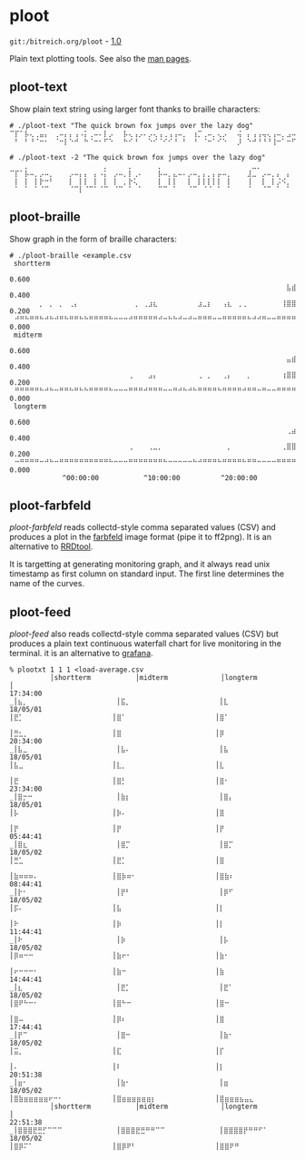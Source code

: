ploot
=====
`git:/bitreich.org/ploot` - [1.0](gopher://bitreich.org/9/releases/ploot/ploot-v1.0.tar.gz)

Plain text plotting tools.  See also the [man pages](/tool/ploot/man/).

ploot-text
----------
Show plain text string using larger font thanks to braille characters:

```
# ./ploot-text "The quick brown fox jumps over the lazy dog"
⠉⡏⠁⡧⢄⢀⣤⡄⠀⢀⠤⡄⡄⢠⠠⡅⢀⠤⠄⡇⡠⠀⠀⡧⢄⢠⡠⠄⡠⢄⢠⢀⢠⢠⠤⡀⠀⢰⡉⢀⠤⡀⢄⡠⠀⠀⢬⠀⡄⢠⢠⢤⢄⢠⠤⡀⣠⠤⠀⠀⡠⢄⢠⠀⢠⢀⣤⡄⣄⠤⠀⠀⡧⠄⡧⢄⢀⣤⡄⠀⠈⡇⢀⠤⡄⠤⡤⢠⠀⡄⠀⢀⠤⡇⡠⢄⢀⠤⡄
⠀⠃⠀⠃⠘⠈⠒⠂⠀⠈⠒⡇⠑⠚⠀⠓⠈⠒⠂⠋⠑⠀⠀⠓⠊⠘⠀⠀⠑⠊⠈⠊⠊⠘⠀⠃⠀⠘⠀⠈⠒⠁⠊⠑⠀⠀⡸⠀⠑⠚⠘⠘⠘⢸⠒⠁⠒⠋⠀⠀⠑⠊⠀⠑⠁⠈⠒⠂⠃⠀⠀⠀⠑⠂⠃⠘⠈⠒⠂⠀⠐⠓⠈⠒⠃⠚⠒⠈⣒⠇⠀⠈⠒⠃⠑⠊⠈⣒⠇

# ./ploot-text -2 "The quick brown fox jumps over the lazy dog"
⠀⠀⠀⡀⠀⠀⠀⠀⠀⠀⠀⠀⠀⠀⠀⠀⠀⠀⠀⡀⠀⠀⠀⠀⡀⠀⠀⠀⠀⠀⡀⠀⠀⠀⠀⠀⠀⠀⠀⠀⠀⠀⠀⠀⠀⠀⠀⠀⠀⣀⡀⠀⠀⠀⠀⠀⠀⠀⠀⠀⠀⢀⠀⠀⠀⠀⠀⠀⠀⠀⠀⠀⠀⠀⠀⠀⠀⠀⠀⠀⠀⠀⠀⠀⠀⠀⠀⠀⠀⠀⠀⠀⠀⢀⠀⠀⡀⠀⠀⠀⠀⠀⠀⠀⠀⢀⡀⠀⠀⠀⠀⠀⠀⠀⠀⠀⠀⠀⠀⠀⠀⠀⡀⠀⠀⠀⠀⠀⠀
⠉⡏⠁⡧⠤⡀⡠⠤⡀⠀⠀⠀⡠⠤⡄⡄⠀⡄⠠⡅⠀⡠⠤⡀⡇⢀⠄⠀⠀⠀⡧⠤⡀⣄⠤⠄⡠⠤⡀⡄⡀⡄⡤⠤⡀⠀⠀⠀⣸⣀⠀⡠⠤⡀⡄⠀⡄⠀⠀⠀⠀⢬⠀⡄⠀⡄⡤⡤⡀⡤⠤⡀⡠⠤⠄⠀⠀⠀⡠⠤⡀⡄⠀⡄⡠⠤⡀⣄⠤⠄⠀⠀⠀⢼⠤⠀⡧⠤⡀⡠⠤⡀⠀⠀⠀⠀⡇⠀⠠⠤⡀⠤⠤⡄⡄⠀⡄⠀⠀⠀⡠⠤⡇⡠⠤⡀⡠⠤⡄
⠀⡇⠀⡇⠀⡇⡗⠒⠃⠀⠀⠀⡇⠀⡇⡇⠀⡇⠀⡇⠀⡇⠀⡀⡗⢅⠀⠀⠀⠀⡇⠀⡇⡇⠀⠀⡇⠀⡇⡇⡇⡇⡇⠀⡇⠀⠀⠀⢸⠀⠀⡇⠀⡇⡨⠪⡀⠀⠀⠀⠀⢸⠀⡇⠀⡇⡇⡇⡇⡇⠀⡇⠑⠒⡄⠀⠀⠀⡇⠀⡇⢱⢰⠁⡗⠒⠃⡇⠀⠀⠀⠀⠀⢸⠀⠀⡇⠀⡇⡗⠒⠃⠀⠀⠀⠀⡇⠀⡔⠒⡇⡠⠊⠀⡇⠀⡇⠀⠀⠀⡇⠀⡇⡇⠀⡇⡇⠀⡇
⠀⠁⠀⠁⠀⠁⠈⠉⠀⠀⠀⠀⠈⠉⡇⠈⠉⠁⠈⠉⠀⠈⠉⠀⠁⠀⠁⠀⠀⠀⠉⠉⠀⠁⠀⠀⠈⠉⠀⠈⠈⠀⠁⠀⠁⠀⠀⠀⠈⠀⠀⠈⠉⠀⠁⠀⠁⠀⠀⠀⢄⡸⠀⠈⠉⠁⠁⠁⠁⡏⠉⠀⠉⠉⠀⠀⠀⠀⠈⠉⠀⠀⠁⠀⠈⠉⠀⠁⠀⠀⠀⠀⠀⠀⠉⠁⠁⠀⠁⠈⠉⠀⠀⠀⠀⠈⠉⠀⠈⠉⠁⠉⠉⠁⣈⣉⠇⠀⠀⠀⠈⠉⠁⠈⠉⠀⣈⣉⠇
```

ploot-braille
--------------
Show graph in the form of braille characters:

```
# ./ploot-braille <example.csv
 shortterm
⠀⠀⠀⠀⠀⠀⠀⠀⠀⠀⠀⠀⠀⠀⠀⠀⠀⠀⠀⠀⠀⠀⠀⠀⠀⠀⠀⠀⠀⠀⠀⠀⠀⠀⠀⠀⠀⠀⠀⠀⠀⠀⠀⠀⠀⠀⠀⠀⠀⠀⠀⠀⠀⠀⠀⠀⠀⠀⠀⠀├ 0.600
⠀⠀⠀⠀⠀⠀⠀⠀⠀⠀⠀⠀⠀⠀⠀⠀⠀⠀⠀⠀⠀⠀⠀⠀⠀⠀⠀⠀⠀⠀⠀⠀⠀⠀⠀⠀⠀⠀⠀⠀⠀⠀⠀⠀⠀⠀⠀⠀⠀⠀⠀⠀⠀⠀⠀⠀⣧⣾⡀⠀├ 0.400
⠀⠀⠀⠀⠀⠀⡀⠀⡀⠀⡀⠀⢀⡄⠀⠀⠀⠀⠀⠀⠀⠀⠀⠀⠀⢀⠀⢀⣰⣆⠀⠀⠀⠀⠀⠀⠀⠀⣰⣀⡆⠀⠀⢠⣆⠀⢀⢀⠀⠀⠀⠀⠀⠀⠀⢸⣿⣿⣷⣧├ 0.200
⠀⠚⠛⠓⠛⠛⠓⠚⠓⠚⠛⠓⠛⠛⠓⠓⠛⠛⠛⠛⠓⠒⠒⠒⠚⠛⠛⠛⠛⠛⠚⠒⠓⠓⠚⠒⠚⠒⠛⠛⠛⠒⠒⠛⠛⠛⠛⠛⠓⠚⠚⠛⠒⠒⠛⠛⠛⠛⠛⠛├ 0.000
 midterm
⠀⠀⠀⠀⠀⠀⠀⠀⠀⠀⠀⠀⠀⠀⠀⠀⠀⠀⠀⠀⠀⠀⠀⠀⠀⠀⠀⠀⠀⠀⠀⠀⠀⠀⠀⠀⠀⠀⠀⠀⠀⠀⠀⠀⠀⠀⠀⠀⠀⠀⠀⠀⠀⠀⠀⠀⠀⠀⠀⠀├ 0.600
⠀⠀⠀⠀⠀⠀⠀⠀⠀⠀⠀⠀⠀⠀⠀⠀⠀⠀⠀⠀⠀⠀⠀⠀⠀⠀⠀⠀⠀⠀⠀⠀⠀⠀⠀⠀⠀⠀⠀⠀⠀⠀⠀⠀⠀⠀⠀⠀⠀⠀⠀⠀⠀⠀⠀⠀⣤⣾⡄⠀├ 0.400
⠀⠀⠀⠀⠀⠀⠀⠀⠀⠀⠀⠀⠀⠀⠀⠀⠀⠀⠀⠀⠀⠀⠀⠀⢀⠀⠀⠀⣠⡄⠀⠀⠀⠀⠀⠀⠀⠀⢀⠀⡀⠀⠀⢀⡄⠀⠀⠀⡀⠀⠀⠀⠀⠀⠀⢰⣿⣿⣷⣧├ 0.200
⠀⠛⠛⠛⠛⠛⠓⠚⠓⠒⠛⠛⠓⠛⠓⠓⠛⠛⠛⠛⠓⠒⠒⠒⠛⠛⠛⠚⠛⠛⠛⠒⠒⠛⠚⠓⠚⠓⠛⠛⠛⠛⠓⠛⠛⠛⠛⠚⠛⠛⠒⠛⠒⠒⠛⠛⠛⠛⠛⠛├ 0.000
 longterm
⠀⠀⠀⠀⠀⠀⠀⠀⠀⠀⠀⠀⠀⠀⠀⠀⠀⠀⠀⠀⠀⠀⠀⠀⠀⠀⠀⠀⠀⠀⠀⠀⠀⠀⠀⠀⠀⠀⠀⠀⠀⠀⠀⠀⠀⠀⠀⠀⠀⠀⠀⠀⠀⠀⠀⠀⠀⠀⠀⠀├ 0.600
⠀⠀⠀⠀⠀⠀⠀⠀⠀⠀⠀⠀⠀⠀⠀⠀⠀⠀⠀⠀⠀⠀⠀⠀⠀⠀⠀⠀⠀⠀⠀⠀⠀⠀⠀⠀⠀⠀⠀⠀⠀⠀⠀⠀⠀⠀⠀⠀⠀⠀⠀⠀⠀⠀⠀⠀⢀⣴⡄⠀├ 0.400
⠀⠀⠀⠀⠀⠀⠀⠀⠀⠀⠀⠀⠀⠀⠀⠀⠀⠀⠀⠀⠀⠀⠀⠀⢀⠀⠀⠀⢀⣀⡀⠀⠀⠀⠀⠀⠀⠀⠀⠀⠀⠀⠀⠀⡀⠀⠀⠀⠀⠀⠀⠀⠀⠀⠀⢀⣿⣿⣿⣶├ 0.200
⠀⠒⠛⠛⠛⠛⠒⠚⠓⠒⠛⠛⠛⠛⠛⠛⠛⠛⠛⠛⠓⠒⠒⠒⠛⠛⠛⠛⠛⠛⠛⠓⠒⠒⠒⠒⠒⠓⠚⠛⠛⠛⠓⠛⠛⠛⠛⠓⠛⠛⠒⠒⠒⠒⠛⠛⠛⠛⠛⠛├ 0.000
             ^00:00:00           ^10:00:00          ^20:00:00
```

ploot-farbfeld
--------------
*ploot-farbfeld* reads collectd-style comma separated values (CSV)
and produces a plot in the [farbfeld](https://tools.suckless.org/farbfeld/)
image format (pipe it to ff2png). It is an alternative to
[RRDtool](https://oss.oetiker.ch/rrdtool/).

It is targetting at generating monitoring graph, and it always read unix
timestamp as first column on standard input.  The first line determines the
name of the curves.

ploot-feed
----------
*ploot-feed* also reads collectd-style comma separated values (CSV) but produces
a plain text continuous waterfall chart for live monitoring in the terminal. it
is an alternative to [grafana](https://grafana.com/).

```
% plootxt 1 1 1 <load-average.csv
          │shortterm           │midterm             │longterm            │
17:34:00 _│⣦⡀⠀⠀⠀⠀⠀⠀⠀⠀⠀⠀⠀⠀⠀⠀⠀⠀⠀⠀│⣯⡀⠀⠀⠀⠀⠀⠀⠀⠀⠀⠀⠀⠀⠀⠀⠀⠀⠀⠀│⣇⠀⠀⠀⠀⠀⠀⠀⠀⠀⠀⠀⠀⠀⠀⠀⠀⠀⠀⠀│
18/05/01  │⣟⡁⠀⠀⠀⠀⠀⠀⠀⠀⠀⠀⠀⠀⠀⠀⠀⠀⠀⠀│⣿⠁⠀⠀⠀⠀⠀⠀⠀⠀⠀⠀⠀⠀⠀⠀⠀⠀⠀⠀│⣿⠁⠀⠀⠀⠀⠀⠀⠀⠀⠀⠀⠀⠀⠀⠀⠀⠀⠀⠀│
          │⣛⣂⡀⠀⠀⠀⠀⠀⠀⠀⠀⠀⠀⠀⠀⠀⠀⠀⠀⠀│⣿⠀⠀⠀⠀⠀⠀⠀⠀⠀⠀⠀⠀⠀⠀⠀⠀⠀⠀⠀│⡿⠀⠀⠀⠀⠀⠀⠀⠀⠀⠀⠀⠀⠀⠀⠀⠀⠀⠀⠀│
20:34:00 _│⣧⣀⠀⠀⠀⠀⠀⠀⠀⠀⠀⠀⠀⠀⠀⠀⠀⠀⠀⠀│⣧⠄⠀⠀⠀⠀⠀⠀⠀⠀⠀⠀⠀⠀⠀⠀⠀⠀⠀⠀│⣧⠀⠀⠀⠀⠀⠀⠀⠀⠀⠀⠀⠀⠀⠀⠀⠀⠀⠀⠀│
18/05/01  │⣧⣀⠀⠀⠀⠀⠀⠀⠀⠀⠀⠀⠀⠀⠀⠀⠀⠀⠀⠀│⣇⡀⠀⠀⠀⠀⠀⠀⠀⠀⠀⠀⠀⠀⠀⠀⠀⠀⠀⠀│⣇⠀⠀⠀⠀⠀⠀⠀⠀⠀⠀⠀⠀⠀⠀⠀⠀⠀⠀⠀│
          │⣟⠀⠀⠀⠀⠀⠀⠀⠀⠀⠀⠀⠀⠀⠀⠀⠀⠀⠀⠀│⣿⡃⠀⠀⠀⠀⠀⠀⠀⠀⠀⠀⠀⠀⠀⠀⠀⠀⠀⠀│⣿⠂⠀⠀⠀⠀⠀⠀⠀⠀⠀⠀⠀⠀⠀⠀⠀⠀⠀⠀│
23:34:00 _│⣿⡒⠒⠀⠀⠀⠀⠀⠀⠀⠀⠀⠀⠀⠀⠀⠀⠀⠀⠀│⣷⡆⠀⠀⠀⠀⠀⠀⠀⠀⠀⠀⠀⠀⠀⠀⠀⠀⠀⠀│⣿⡄⠀⠀⠀⠀⠀⠀⠀⠀⠀⠀⠀⠀⠀⠀⠀⠀⠀⠀│
18/05/01  │⡧⠀⠀⠀⠀⠀⠀⠀⠀⠀⠀⠀⠀⠀⠀⠀⠀⠀⠀⠀│⡷⠄⠀⠀⠀⠀⠀⠀⠀⠀⠀⠀⠀⠀⠀⠀⠀⠀⠀⠀│⣿⠀⠀⠀⠀⠀⠀⠀⠀⠀⠀⠀⠀⠀⠀⠀⠀⠀⠀⠀│
          │⡟⠀⠀⠀⠀⠀⠀⠀⠀⠀⠀⠀⠀⠀⠀⠀⠀⠀⠀⠀│⡟⠀⠀⠀⠀⠀⠀⠀⠀⠀⠀⠀⠀⠀⠀⠀⠀⠀⠀⠀│⡟⠀⠀⠀⠀⠀⠀⠀⠀⠀⠀⠀⠀⠀⠀⠀⠀⠀⠀⠀│
05:44:41 _│⣿⣆⠀⠀⠀⠀⠀⠀⠀⠀⠀⠀⠀⠀⠀⠀⠀⠀⠀⠀│⣿⡉⠀⠀⠀⠀⠀⠀⠀⠀⠀⠀⠀⠀⠀⠀⠀⠀⠀⠀│⣿⡉⠀⠀⠀⠀⠀⠀⠀⠀⠀⠀⠀⠀⠀⠀⠀⠀⠀⠀│
18/05/02  │⣛⣁⠀⠀⠀⠀⠀⠀⠀⠀⠀⠀⠀⠀⠀⠀⠀⠀⠀⠀│⣟⡁⠀⠀⠀⠀⠀⠀⠀⠀⠀⠀⠀⠀⠀⠀⠀⠀⠀⠀│⣿⠀⠀⠀⠀⠀⠀⠀⠀⠀⠀⠀⠀⠀⠀⠀⠀⠀⠀⠀│
          │⣷⠶⠶⠶⠄⠀⠀⠀⠀⠀⠀⠀⠀⠀⠀⠀⠀⠀⠀⠀│⣿⡷⠶⠂⠀⠀⠀⠀⠀⠀⠀⠀⠀⠀⠀⠀⠀⠀⠀⠀│⣿⣷⠆⠀⠀⠀⠀⠀⠀⠀⠀⠀⠀⠀⠀⠀⠀⠀⠀⠀│
08:44:41 _│⡗⠂⠀⠀⠀⠀⠀⠀⠀⠀⠀⠀⠀⠀⠀⠀⠀⠀⠀⠀│⡟⠃⠀⠀⠀⠀⠀⠀⠀⠀⠀⠀⠀⠀⠀⠀⠀⠀⠀⠀│⡿⠋⠀⠀⠀⠀⠀⠀⠀⠀⠀⠀⠀⠀⠀⠀⠀⠀⠀⠀│
18/05/02  │⡯⠄⠀⠀⠀⠀⠀⠀⠀⠀⠀⠀⠀⠀⠀⠀⠀⠀⠀⠀│⣧⠀⠀⠀⠀⠀⠀⠀⠀⠀⠀⠀⠀⠀⠀⠀⠀⠀⠀⠀│⡇⠀⠀⠀⠀⠀⠀⠀⠀⠀⠀⠀⠀⠀⠀⠀⠀⠀⠀⠀│
          │⠗⠀⠀⠀⠀⠀⠀⠀⠀⠀⠀⠀⠀⠀⠀⠀⠀⠀⠀⠀│⡷⠀⠀⠀⠀⠀⠀⠀⠀⠀⠀⠀⠀⠀⠀⠀⠀⠀⠀⠀│⡇⠀⠀⠀⠀⠀⠀⠀⠀⠀⠀⠀⠀⠀⠀⠀⠀⠀⠀⠀│
11:44:41 _│⠗⠀⠀⠀⠀⠀⠀⠀⠀⠀⠀⠀⠀⠀⠀⠀⠀⠀⠀⠀│⡷⠀⠀⠀⠀⠀⠀⠀⠀⠀⠀⠀⠀⠀⠀⠀⠀⠀⠀⠀│⡧⠀⠀⠀⠀⠀⠀⠀⠀⠀⠀⠀⠀⠀⠀⠀⠀⠀⠀⠀│
18/05/02  │⡿⠶⠒⠒⠀⠀⠀⠀⠀⠀⠀⠀⠀⠀⠀⠀⠀⠀⠀⠀│⣷⠖⠂⠀⠀⠀⠀⠀⠀⠀⠀⠀⠀⠀⠀⠀⠀⠀⠀⠀│⣷⠂⠀⠀⠀⠀⠀⠀⠀⠀⠀⠀⠀⠀⠀⠀⠀⠀⠀⠀│
          │⠖⠒⠒⠒⠂⠀⠀⠀⠀⠀⠀⠀⠀⠀⠀⠀⠀⠀⠀⠀│⣷⠒⠀⠀⠀⠀⠀⠀⠀⠀⠀⠀⠀⠀⠀⠀⠀⠀⠀⠀│⣷⠀⠀⠀⠀⠀⠀⠀⠀⠀⠀⠀⠀⠀⠀⠀⠀⠀⠀⠀│
14:44:41 _│⣆⠀⠀⠀⠀⠀⠀⠀⠀⠀⠀⠀⠀⠀⠀⠀⠀⠀⠀⠀│⣟⡁⠀⠀⠀⠀⠀⠀⠀⠀⠀⠀⠀⠀⠀⠀⠀⠀⠀⠀│⣟⠁⠀⠀⠀⠀⠀⠀⠀⠀⠀⠀⠀⠀⠀⠀⠀⠀⠀⠀│
18/05/02  │⣿⠟⠓⠒⠂⠀⠀⠀⠀⠀⠀⠀⠀⠀⠀⠀⠀⠀⠀⠀│⣿⠓⠒⠀⠀⠀⠀⠀⠀⠀⠀⠀⠀⠀⠀⠀⠀⠀⠀⠀│⣿⠒⠀⠀⠀⠀⠀⠀⠀⠀⠀⠀⠀⠀⠀⠀⠀⠀⠀⠀│
          │⣿⠤⠀⠀⠀⠀⠀⠀⠀⠀⠀⠀⠀⠀⠀⠀⠀⠀⠀⠀│⡿⠆⠀⠀⠀⠀⠀⠀⠀⠀⠀⠀⠀⠀⠀⠀⠀⠀⠀⠀│⣿⠀⠀⠀⠀⠀⠀⠀⠀⠀⠀⠀⠀⠀⠀⠀⠀⠀⠀⠀│
17:44:41 _│⡟⠉⠀⠀⠀⠀⠀⠀⠀⠀⠀⠀⠀⠀⠀⠀⠀⠀⠀⠀│⣿⠒⠀⠀⠀⠀⠀⠀⠀⠀⠀⠀⠀⠀⠀⠀⠀⠀⠀⠀│⣷⠂⠀⠀⠀⠀⠀⠀⠀⠀⠀⠀⠀⠀⠀⠀⠀⠀⠀⠀│
18/05/02  │⣭⡀⠀⠀⠀⠀⠀⠀⠀⠀⠀⠀⠀⠀⠀⠀⠀⠀⠀⠀│⣏⠀⠀⠀⠀⠀⠀⠀⠀⠀⠀⠀⠀⠀⠀⠀⠀⠀⠀⠀│⡏⠀⠀⠀⠀⠀⠀⠀⠀⠀⠀⠀⠀⠀⠀⠀⠀⠀⠀⠀│
          │⠄⠀⠀⠀⠀⠀⠀⠀⠀⠀⠀⠀⠀⠀⠀⠀⠀⠀⠀⠀│⠇⠀⠀⠀⠀⠀⠀⠀⠀⠀⠀⠀⠀⠀⠀⠀⠀⠀⠀⠀│⡇⠀⠀⠀⠀⠀⠀⠀⠀⠀⠀⠀⠀⠀⠀⠀⠀⠀⠀⠀│
20:51:38 _│⣶⠂⠀⠀⠀⠀⠀⠀⠀⠀⠀⠀⠀⠀⠀⠀⠀⠀⠀⠀│⣷⠂⠀⠀⠀⠀⠀⠀⠀⠀⠀⠀⠀⠀⠀⠀⠀⠀⠀⠀│⣶⠀⠀⠀⠀⠀⠀⠀⠀⠀⠀⠀⠀⠀⠀⠀⠀⠀⠀⠀│
18/05/02  │⣿⣷⣶⣶⣶⣶⣶⠖⠒⠂⠀⠀⠀⠀⠀⠀⠀⠀⠀⠀│⣿⣶⣶⣶⣶⣶⣶⡆⠀⠀⠀⠀⠀⠀⠀⠀⠀⠀⠀⠀│⣿⣶⣶⣶⣦⣤⣄⠀⠀⠀⠀⠀⠀⠀⠀⠀⠀⠀⠀⠀│
          │shortterm           │midterm             │longterm            │
22:51:38 _│⣿⣿⣿⣟⣛⡋⠉⠉⠉⠀⠀⠀⠀⠀⠀⠀⠀⠀⠀⠀│⣿⣿⣿⣟⣛⠛⠛⠉⠉⠀⠀⠀⠀⠀⠀⠀⠀⠀⠀⠀│⣿⣿⣿⣿⡟⠛⠛⠋⠁⠀⠀⠀⠀⠀⠀⠀⠀⠀⠀⠀│
18/05/02  │⣿⡿⠍⠁⠀⠀⠀⠀⠀⠀⠀⠀⠀⠀⠀⠀⠀⠀⠀⠀│⣿⡿⠟⠃⠀⠀⠀⠀⠀⠀⠀⠀⠀⠀⠀⠀⠀⠀⠀⠀│⣿⣿⠟⠛⠀⠀⠀⠀⠀⠀⠀⠀⠀⠀⠀⠀⠀⠀⠀⠀│
```
